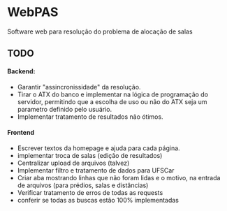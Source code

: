 # WebPAS
Software web para resolução do problema de alocação de salas

## TODO

#### Backend:
- Garantir "assincronissidade" da resolução.
- Tirar o ATX do banco e implementar na lógica de programação do servidor, permitindo que a escolha de uso ou não do ATX seja um parametro definido pelo usuário.
- Implementar tratamento de resultados não ótimos.

#### Frontend
- Escrever textos da homepage e ajuda para cada página.
- implementar troca de salas (edição de resultados)
- Centralizar upload de arquivos (talvez)
- Implementar filtro e tratamento de dados para UFSCar
- Criar aba mostrando linhas que não foram lidas e o motivo, na entrada de arquivos (para prédios, salas e distâncias)
- Verificar tratamento de erros de todas as requests
- conferir se todas as buscas estão 100% implementadas


